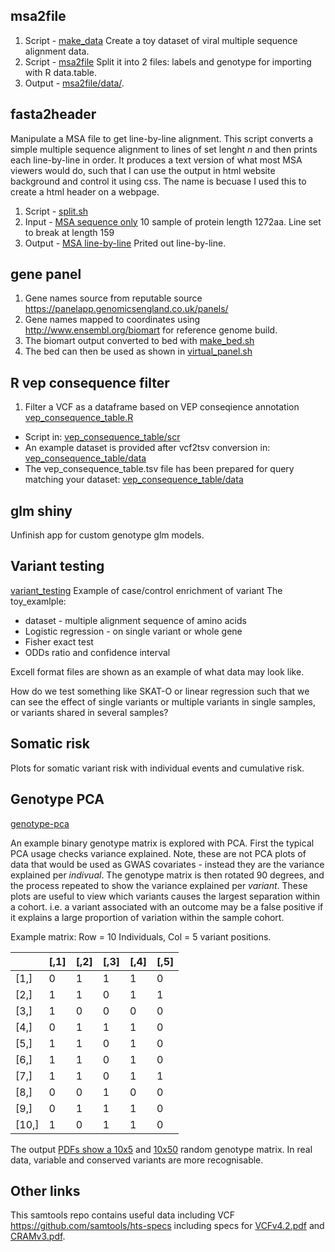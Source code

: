 ## msa2file
1. Script - [make_data](msa2file/src/make_data.sh) Create a toy dataset of viral multiple sequence alignment data.
2. Script - [msa2file](msa2file/src/msa2file.sh) Split it into 2 files: labels and genotype for importing with R data.table.
3. Output - [msa2file/data/](msa2file/data).

## fasta2header
Manipulate a MSA file to get line-by-line alignment.
This script converts a simple multiple sequence alignment to lines of set lenght _n_ and then prints each line-by-line in order.
It produces a text version of what most MSA viewers would do, such that I can use the output in html website background and control it using css. 
The name is becuase I used this to create a html header on a webpage.

1. Script - [split.sh](fasta2header/scr/split.sh)
2. Input - [MSA sequence only](fasta2header/data/fasta_header) 10 sample of protein length 1272aa. Line set to break at length 159
3. Output - [MSA line-by-line](fasta2header/data/split/fasta_header_split.txt) Prited out line-by-line.

## gene panel
1. Gene names source from reputable source <https://panelapp.genomicsengland.co.uk/panels/>
2. Gene names mapped to coordinates using http://www.ensembl.org/biomart for reference genome build.
3. The biomart output converted to bed with [make_bed.sh](gene_list/genomics_england_panel_app/make_bed.sh)
4. The bed can then be used as shown in [virtual_panel.sh](gene_list/genomics_england_panel_app/virtual_panel.sh)

## R vep consequence filter
1. Filter a VCF as a dataframe based on VEP conseqience annotation [vep_consequence_table.R](vep_consequence_filter/scr/vep_consequence_table.R)
* Script in: [vep_consequence_table/scr](https://github.com/DylanLawless/genomics_tools/tree/master/vep_consequence_filter)
* An example dataset is provided after vcf2tsv conversion in: 
[vep_consequence_table/data](https://github.com/DylanLawless/genomics_tools/tree/master/vep_consequence_filter)
* The vep_consequence_table.tsv file has been prepared for query matching your dataset: [vep_consequence_table/data](https://github.com/DylanLawless/genomics_tools/tree/master/vep_consequence_filter)

## glm shiny
Unfinish app for custom genotype glm models.

## Variant testing
[variant_testing](https://github.com/DylanLawless/genomics_tools/tree/master/variant_testing)
Example of case/control enrichment of variant
The toy_examlple:
* dataset - multiple alignment sequence of amino acids
* Logistic regression - on single variant or whole gene
* Fisher exact test
* ODDs ratio and confidence interval

Excell format files are shown as an example of what data may look like.

How do we test something like SKAT-O or linear regression such that we can see the effect of single variants or multiple variants in single samples, or variants shared in several samples?

## Somatic risk
Plots for somatic variant risk with individual events and cumulative risk.

## Genotype PCA
[genotype-pca](https://github.com/DylanLawless/genomics_tools#genotype-pca)

An example binary genotype matrix is explored with PCA.
First the typical PCA usage checks variance explained. Note, these are not PCA plots of data that would be used as GWAS covariates - instead they are the variance explained per _indivual_.
The genotype matrix is then rotated 90 degrees, and the process repeated to show the variance explained per _variant_.
These plots are useful to view which variants causes the largest separation within a cohort. 
i.e. a variant associated with an outcome may be a false positive if it explains a large proportion of variation within the sample cohort. 

Example matrix: Row = 10 Individuals, Col = 5 variant positions.

| | [,1] | [,2] | [,3] | [,4] | [,5] |
|---|---|---|---|---|---|
| [1,] | 0 | 1 | 1 | 1 | 0 |
| [2,] | 1 | 1 | 0 | 1 | 1 |
| [3,] | 1 | 0 | 0 | 0 | 0 |
| [4,] | 0 | 1 | 1 | 1 | 0 |
| [5,] | 1 | 1 | 0 | 1 | 0 |
| [6,] | 1 | 1 | 0 | 1 | 0 |
| [7,] | 1 | 1 | 0 | 1 | 1 |
| [8,] | 0 | 0 | 1 | 0 | 0 |
| [9,] | 0 | 1 | 1 | 1 | 0 |
| [10,] | 1 | 0 | 1 | 1 | 0 |

The output [PDFs show a 10x5](https://github.com/DylanLawless/genomics_tools/blob/master/genotype_pca/genotype_pca_10x5.pdf) and [10x50](https://github.com/DylanLawless/genomics_tools/blob/master/genotype_pca/genotype_pca_10x50.pdf) random genotype matrix.
In real data, variable and conserved variants are more recognisable.


## Other links
This samtools repo contains useful data including VCF
<https://github.com/samtools/hts-specs>
including specs for [VCFv4.2.pdf](https://github.com/samtools/hts-specs/blob/master/VCFv4.2.pdf)
and [CRAMv3.pdf](https://github.com/samtools/hts-specs/blob/master/CRAMv3.pdf).

